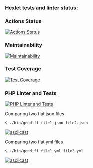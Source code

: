 ### Hexlet tests and linter status:
### Actions Status
[![Actions Status](https://github.com/GitUserMaxim/php-project-48/actions/workflows/hexlet-check.yml/badge.svg)](https://github.com/GitUserMaxim/php-project-48/actions)

### Maintainability
[![Maintainability](https://api.codeclimate.com/v1/badges/c2346020c599a59665e0/maintainability)](https://codeclimate.com/github/GitUserMaxim/php-project-48/maintainability)

### Test Coverage
[![Test Coverage](https://api.codeclimate.com/v1/badges/c2346020c599a59665e0/test_coverage)](https://codeclimate.com/github/GitUserMaxim/php-project-48/test_coverage)

### PHP Linter and Tests
[![PHP Linter and Tests](https://github.com/GitUserMaxim/php-project-48/actions/workflows/test.yml/badge.svg)](https://github.com/GitUserMaxim/php-project-48/actions/workflows/test.yml)


Comparing two flat json files
```
$ ./bin/gendiff file1.json file2.json
```
[![asciicast](https://asciinema.org/a/3NHwmasKRxCBrI1qT05FZPyBc.svg)](https://asciinema.org/a/3NHwmasKRxCBrI1qT05FZPyBc)

Comparing two flat yml files
```
$ ./bin/gendiff file1.yml file2.yml
```
[![asciicast](https://asciinema.org/a/yts5K8wDOpfpdwgHPhjxFLV25.svg)](https://asciinema.org/a/yts5K8wDOpfpdwgHPhjxFLV25)